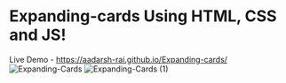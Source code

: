 # Expanding-cards Using HTML, CSS and JS!
Live Demo - https://aadarsh-rai.github.io/Expanding-cards/
![Expanding-Cards](https://github.com/aadarsh-rai/Expanding-cards/assets/124404667/90ac037e-a7ba-4130-ad95-4bb293eab2a3)
![Expanding-Cards (1)](https://github.com/aadarsh-rai/Expanding-cards/assets/124404667/0742f090-71ac-412a-9ef4-ec127dda7271)



